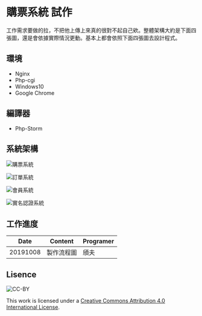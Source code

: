 # 購票系統 試作
工作需求要做的拉，不把他上傳上來真的很對不起自己欸。整體架構大約是下面四張圖，還是會依據實際情況更動。基本上都會依照下面四張圖去設計程式。

## 環境
* Nginx
* Php-cgi
* Windows10
* Google Chrome

## 編譯器
* Php-Storm

## 系統架構
![購票系統](https://lh3.googleusercontent.com/ck3l_uVba4MlQtP3GhrvysZnVAob6n5FrN16cg9dLHdbr_oPPa-bZA6dO5X8PGNcU_JrWYrroJ0E=w800)

![訂單系統](https://lh3.googleusercontent.com/TIqjGtq_5UCoB56uPNi_XxGEAjhoGV9whsQNCDl55_hIoJaRxHEk5vePdQnVZ-qvChEx5bPF98Gy=w800)

![會員系統](https://lh3.googleusercontent.com/5YTfoicovVRuZJB9Iq5Q2kirBcSeyC2Nocg4g_Go0mT4bPa05SUgRU5_vIfvE5ggjb8GsxO5Fm0t=w800)

![實名認證系統](https://lh3.googleusercontent.com/GBIuB1OgKk4ht6MnCgx1CYPoAB75PKoxnHWSHAsow_ngHjwvBbi-WP8Y6K4SWCXByajYhJtmDObv=w800)



## 工作進度
|    Date    |  Content  | Programer 
| ---------- | --------- | --------- 
|  20191008  | 製作流程圖  | 頎夫

## Lisence  
![CC-BY](https://i.creativecommons.org/l/by/4.0/88x31.png)  
  
This work is licensed under a [Creative Commons Attribution 4.0 International License](http://creativecommons.org/licenses/by/4.0/).